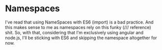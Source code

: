 # Namespaces

I've read that using NameSpaces with ES6 (import) is a bad practice.  And this makes sense to me as namespaces rely on this funky (/// reference) shit.  So, with that, considering that I'm exclusively using angular and node.js, I'll be sticking with ES6 and skipping the namespace altogether for now.
